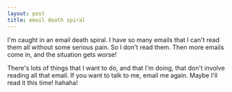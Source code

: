 ```yaml
---
layout: post
title: email death spiral 
---
```

<p>I'm caught in an email death spiral. I have so many emails that I can't read them all without some serious pain. So I don't read them. Then more emails come in, and the situation gets worse! </p><p>There's lots of things that I want to do, and that I'm doing, that don't involve reading all that email. If you want to talk to me, email me again. Maybe I'll read it this time! hahaha! </p>
